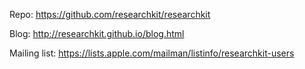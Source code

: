 Repo:  https://github.com/researchkit/researchkit

Blog:  http://researchkit.github.io/blog.html

Mailing list:  https://lists.apple.com/mailman/listinfo/researchkit-users

